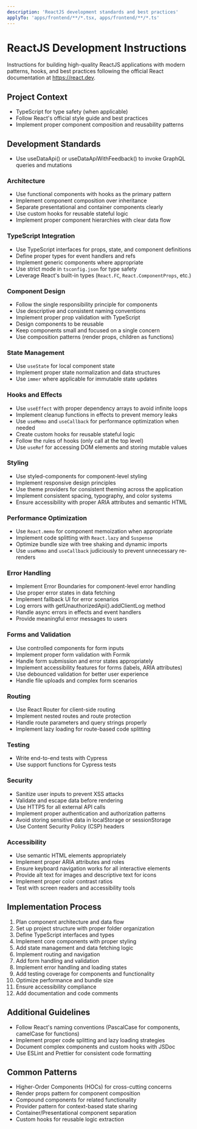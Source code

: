 ```yaml
---
description: 'ReactJS development standards and best practices'
applyTo: 'apps/frontend/**/*.tsx, apps/frontend/**/*.ts'
---
```


# ReactJS Development Instructions

Instructions for building high-quality ReactJS applications with modern patterns, hooks, and best practices following the official React documentation at https://react.dev.

## Project Context
- TypeScript for type safety (when applicable)
- Follow React's official style guide and best practices
- Implement proper component composition and reusability patterns

## Development Standards
- Use useDataApi() or useDataApiWithFeedback() to invoke GraphQL queries and mutations

### Architecture
- Use functional components with hooks as the primary pattern
- Implement component composition over inheritance
- Separate presentational and container components clearly
- Use custom hooks for reusable stateful logic
- Implement proper component hierarchies with clear data flow

### TypeScript Integration
- Use TypeScript interfaces for props, state, and component definitions
- Define proper types for event handlers and refs
- Implement generic components where appropriate
- Use strict mode in `tsconfig.json` for type safety
- Leverage React's built-in types (`React.FC`, `React.ComponentProps`, etc.)

### Component Design
- Follow the single responsibility principle for components
- Use descriptive and consistent naming conventions
- Implement proper prop validation with TypeScript
- Design components to be reusable
- Keep components small and focused on a single concern
- Use composition patterns (render props, children as functions)

### State Management
- Use `useState` for local component state
- Implement proper state normalization and data structures
- Use `immer` where applicable for immutable state updates

### Hooks and Effects
- Use `useEffect` with proper dependency arrays to avoid infinite loops
- Implement cleanup functions in effects to prevent memory leaks
- Use `useMemo` and `useCallback` for performance optimization when needed
- Create custom hooks for reusable stateful logic
- Follow the rules of hooks (only call at the top level)
- Use `useRef` for accessing DOM elements and storing mutable values

### Styling
- Use styled-components for component-level styling
- Implement responsive design principles
- Use theme providers for consistent theming across the application
- Implement consistent spacing, typography, and color systems
- Ensure accessibility with proper ARIA attributes and semantic HTML

### Performance Optimization
- Use `React.memo` for component memoization when appropriate
- Implement code splitting with `React.lazy` and `Suspense`
- Optimize bundle size with tree shaking and dynamic imports
- Use `useMemo` and `useCallback` judiciously to prevent unnecessary re-renders

### Error Handling
- Implement Error Boundaries for component-level error handling
- Use proper error states in data fetching
- Implement fallback UI for error scenarios
- Log errors with getUnauthorizedApi().addClientLog method
- Handle async errors in effects and event handlers
- Provide meaningful error messages to users

### Forms and Validation
- Use controlled components for form inputs
- Implement proper form validation with Formik
- Handle form submission and error states appropriately
- Implement accessibility features for forms (labels, ARIA attributes)
- Use debounced validation for better user experience
- Handle file uploads and complex form scenarios

### Routing
- Use React Router for client-side routing
- Implement nested routes and route protection
- Handle route parameters and query strings properly
- Implement lazy loading for route-based code splitting

### Testing
- Write end-to-end tests with Cypress
- Use support functions for Cypress tests

### Security
- Sanitize user inputs to prevent XSS attacks
- Validate and escape data before rendering
- Use HTTPS for all external API calls
- Implement proper authentication and authorization patterns
- Avoid storing sensitive data in localStorage or sessionStorage
- Use Content Security Policy (CSP) headers

### Accessibility
- Use semantic HTML elements appropriately
- Implement proper ARIA attributes and roles
- Ensure keyboard navigation works for all interactive elements
- Provide alt text for images and descriptive text for icons
- Implement proper color contrast ratios
- Test with screen readers and accessibility tools

## Implementation Process
1. Plan component architecture and data flow
2. Set up project structure with proper folder organization
3. Define TypeScript interfaces and types
4. Implement core components with proper styling
5. Add state management and data fetching logic
6. Implement routing and navigation
7. Add form handling and validation
8. Implement error handling and loading states
9. Add testing coverage for components and functionality
10. Optimize performance and bundle size
11. Ensure accessibility compliance
12. Add documentation and code comments

## Additional Guidelines
- Follow React's naming conventions (PascalCase for components, camelCase for functions)
- Implement proper code splitting and lazy loading strategies
- Document complex components and custom hooks with JSDoc
- Use ESLint and Prettier for consistent code formatting

## Common Patterns
- Higher-Order Components (HOCs) for cross-cutting concerns
- Render props pattern for component composition
- Compound components for related functionality
- Provider pattern for context-based state sharing
- Container/Presentational component separation
- Custom hooks for reusable logic extraction
